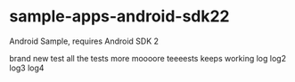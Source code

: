 # sample-apps-android-sdk22
Android Sample, requires Android SDK 2

brand new test
all the tests
more
moooore
teeeests
keeps working
log
log2
log3
log4
